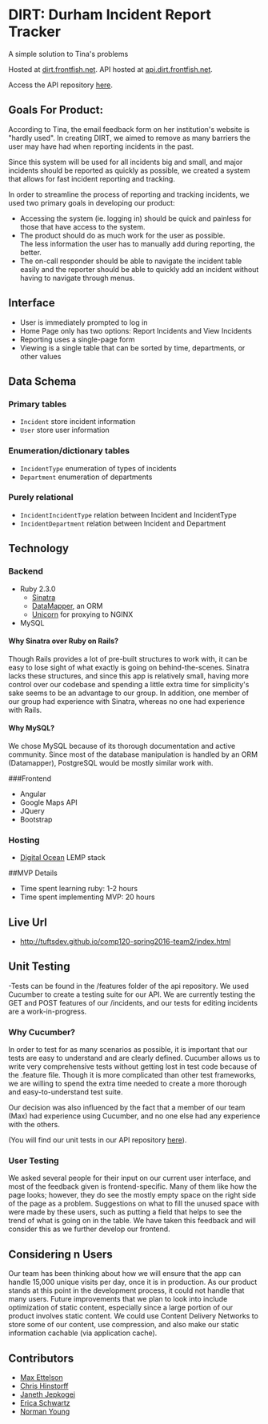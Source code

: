 # DIRT: Durham Incident Report Tracker
A simple solution to Tina's problems

Hosted at [dirt.frontfish.net](http://dirt.frontfish.net).
API hosted at [api.dirt.frontfish.net](http://api.dirt.frontfish.net).

Access the API repository [here](https://github.com/tuftsdev/comp120-spring2016-team2-api).
## Goals For Product:

According to Tina, the email feedback form on her institution's website 
is "hardly used".  In creating DIRT,  we aimed to remove as many barriers
the user may have had when reporting incidents in the past.

Since this system will be used for all incidents big and
small, and major incidents should be reported as quickly as possible, 
we created a system that allows for fast incident reporting
and tracking.

In order to streamline the process of reporting and tracking incidents, we used
two primary goals in developing our product:

 - Accessing the system (ie. logging in) should be quick and painless 
 for those that have access to the system.
 - The product should do as much work for the user as possible.  
 The less information the user has to manually add during reporting, the better.
 - The on-call responder should be able to navigate the incident table easily 
  and the reporter should be able to quickly add an incident without 
  having to navigate through menus.

## Interface
- User is immediately prompted to log in
- Home Page only has two options: Report Incidents and View Incidents
- Reporting uses a single-page form
- Viewing is a single table that can be sorted by time, departments, or other
  values

## Data Schema
### Primary tables
- `Incident` store incident information
- `User` store user information

### Enumeration/dictionary tables
- `IncidentType` enumeration of types of incidents
- `Department` enumeration of departments

### Purely relational
- `IncidentIncidentType` relation between Incident and IncidentType
- `IncidentDepartment` relation between Incident and Department

## Technology
### Backend
- Ruby 2.3.0
  - [Sinatra](http://www.sinatrarb.com/)
  - [DataMapper](http://datamapper.org/), an ORM
  - [Unicorn](http://rubygems.org/gems/unicorn/versions/5.0.1) for proxying to NGINX
- MySQL

#### Why Sinatra over Ruby on Rails?
  Though Rails provides a lot of pre-built structures to work with,
  it can be easy to lose sight of what exactly is going on behind-the-scenes.
  Sinatra lacks these structures, and since this app is relatively small, having
  more control over our codebase and spending a little extra time for simplicity's sake
  seems to be an advantage to our group. In addition, one member of our group had 
  experience with Sinatra, whereas no one had experience with Rails.

#### Why MySQL?
  We chose MySQL because of its thorough documentation and active community. Since
  most of the database manipulation is handled by an ORM (Datamapper), PostgreSQL would
  be mostly similar work with.

###Frontend
- Angular
- Google Maps API
- JQuery
- Bootstrap

### Hosting
- [Digital Ocean](http://digitalocean.com) LEMP stack

##MVP Details
- Time spent learning ruby: 1-2 hours
- Time spent implementing MVP: 20 hours

## Live Url
- http://tuftsdev.github.io/comp120-spring2016-team2/index.html

## Unit Testing
 -Tests can be found in the /features folder of the api repository.  We used Cucumber to create a testing suite for our API.  We are currently testing the GET and POST features of our /incidents, and our tests for editing incidents are a work-in-progress.

### Why Cucumber?
In order to test for as many scenarios as possible, it is important that our tests are easy to understand and are clearly defined. Cucumber allows us to write very comprehensive tests without getting lost in test code because of the .feature file. Though it is more complicated than other test frameworks, we are willing to spend the extra time needed to create a more thorough and easy-to-understand test suite.

Our decision was also influenced by the fact that a member of our team (Max) had experience using Cucumber, and no one else had any experience with the others.


(You will find our unit tests in our API repository [here](https://github.com/tuftsdev/comp120-spring2016-team2-api)).

### User Testing
We asked several people for their input on our current user interface, and most of the feedback given is frontend-specific. Many of them like how the page looks; however, they do see the mostly empty space on the right side of the page as a problem. Suggestions on what to fill the unused space with were made by these users, such as putting a field that helps to see the trend of what is going on in the table. We have taken this feedback and will consider this as we further develop our frontend.

## Considering n Users
Our team has been thinking about how we will ensure that the app can handle 15,000 unique visits per day, once it is in production. As our product stands at this point in the development process, it could not handle that many users. Future improvements that we plan to look into include optimization of static content, especially since a large portion of our product involves static content. We could use Content Delivery Networks to store some of our content, use compression, and also make our static information cachable (via application cache). 

## Contributors
- [Max Ettelson](http://github.com/mdettelson)
- [Chris Hinstorff](http://github.com/chinstorff)
- [Janeth Jepkogei](http://github.com/janethjepkogei)
- [Erica Schwartz](http://github.com/ericaschwa)
- [Norman Young](http://github.com/nyoung01)

